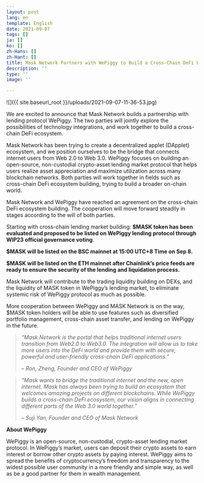 ```yaml
---
layout: post
lang: en
template: English
date: 2021-09-07
tags: []
ja: []
ko: []
zh-Hans: []
zh-Hant: []
title: Mask Network Partners with WePiggy to Build a Cross-Chain DeFi Ecosystem
description: ''
type: ''
image: ''

---
```

![]({{ site.baseurl_root }}/uploads/2021-09-07-11-36-53.jpg)

We are excited to announce that Mask Network builds a partnership with lending protocol WePiggy. The two parties will jointly explore the possibilities of technology integrations, and work together to build a cross-chain DeFi ecosystem.

Mask Network has been trying to create a decentralized applet (DApplet) ecosystem, and we position ourselves to be the bridge that connects internet users from Web 2.0 to Web 3.0. WePiggy focuses on building an open-source, non-custodial crypto-asset lending market protocol that helps users realize asset appreciation and maximize utilization across many blockchain networks. Both parties will work together in fields such as cross-chain DeFi ecosystem building, trying to build a broader on-chain world.

Mask Network and WePiggy have reached an agreement on the cross-chain DeFi ecosystem building. The cooperation will move forward steadily in stages according to the will of both parties.

Starting with cross-chain lending market building: **$MASK token has been evaluated and proposed to be listed on WePiggy lending protocol through WIP23 official governance voting**.

**$MASK will be listed on the BSC mainnet at 15:00 UTC+8 Time on Sep 8.**

**$MASK will be listed on the ETH mainnet after Chainlink’s price feeds are ready to ensure the security of the lending and liquidation process.**

Mask Network will contribute to the trading liquidity building on DEXs, and the liquidity of MASK token in WePiggy’s lending market, to eliminate systemic risk of WePiggy protocol as much as possible.

More cooperation between WePiggy and MASK Network is on the way, $MASK token holders will be able to use features such as diversified portfolio management, cross-chain asset transfer, and lending on WePiggy in the future.

> _“Mask Network is the portal that helps traditional internet users transition from Web2.0 to Web3.0. The integration will allow us to take more users into the DeFi world and provide them with secure, powerful and user-friendly cross-chain DeFi applications.”_
>
> _– Ron, Zheng, Founder and CEO of WePiggy_

> _“Mask wants to bridge the traditional internet and the new, open internet. Mask has always been trying to build an ecosystem that welcomes amazing projects on different blockchains. While WePiggy builds a cross-chain DeFi ecosystem, our vision aligns in connecting different parts of the Web 3.0 world together.”_
>
> _– Suji Yan, Founder and CEO of Mask Network_

**About WePiggy**

WePiggy is an open-source, non-custodial, crypto-asset lending market protocol. In WePiggy’s market, users can deposit their crypto assets to earn interest or borrow other crypto assets by paying interest. WePiggy aims to spread the benefits of cryptocurrency’s freedom and transparency to the widest possible user community in a more friendly and simple way, as well as be a good partner for them in wealth management.
